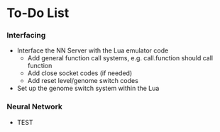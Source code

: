 # To-Do List

### Interfacing
- Interface the NN Server with the Lua emulator code
    - Add general function call systems, e.g. call.function should call function
    - Add close socket codes (if needed)
    - Add reset level/genome switch codes
- Set up the genome switch system within the Lua

### Neural Network
- TEST